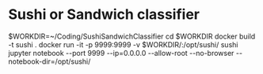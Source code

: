 # Sushi or Sandwich classifier

$WORKDIR=~/Coding/SushiSandwichClassifier
cd $WORKDIR
docker build -t sushi .
docker run -it -p 9999:9999 -v $WORKDIR/:/opt/sushi/ sushi jupyter notebook --port 9999 --ip=0.0.0.0 --allow-root --no-browser --notebook-dir=/opt/sushi/